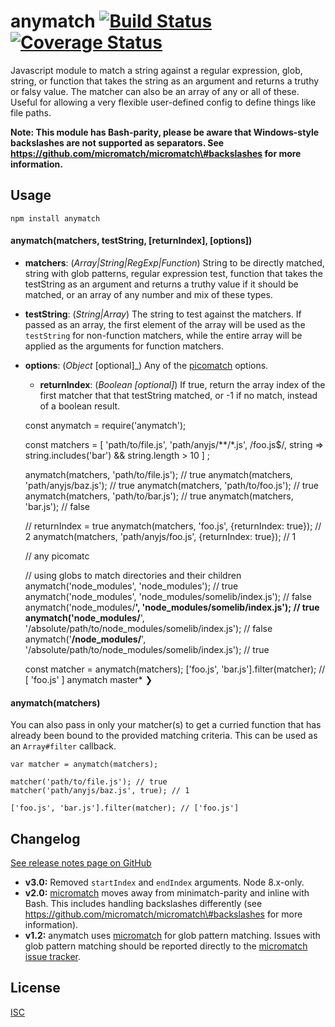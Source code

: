 anymatch [![Build Status](https://travis-ci.org/micromatch/anymatch.svg?branch=master)](https://travis-ci.org/micromatch/anymatch) [![Coverage Status](https://img.shields.io/coveralls/micromatch/anymatch.svg?branch=master)](https://coveralls.io/r/micromatch/anymatch?branch=master)
=========================================================================================================================================================================================================================================================================================

Javascript module to match a string against a regular expression, glob, string, or function that takes the string as an argument and returns a truthy or falsy value. The matcher can also be an array of any or all of these. Useful for allowing a very flexible user-defined config to define things like file paths.

**Note: This module has Bash-parity, please be aware that Windows-style backslashes are not supported as separators. See https://github.com/micromatch/micromatch\#backslashes for more information.**

Usage
-----

    npm install anymatch

#### anymatch(matchers, testString, \[returnIndex\], \[options\])

-   **matchers**: (*Array|String|RegExp|Function*) String to be directly matched, string with glob patterns, regular expression test, function that takes the testString as an argument and returns a truthy value if it should be matched, or an array of any number and mix of these types.
-   **testString**: (*String|Array*) The string to test against the matchers. If passed as an array, the first element of the array will be used as the `testString` for non-function matchers, while the entire array will be applied as the arguments for function matchers.
-   **options**: (*Object* \[optional\]\_) Any of the [picomatch](https://github.com/micromatch/picomatch#options) options.
    -   **returnIndex**: (*Boolean \[optional\]*) If true, return the array index of the first matcher that that testString matched, or -1 if no match, instead of a boolean result.

    const anymatch = require('anymatch');

    const matchers = [ 'path/to/file.js', 'path/anyjs/**/*.js', /foo.js$/, string => string.includes('bar') && string.length > 10 ] ;

    anymatch(matchers, 'path/to/file.js'); // true
    anymatch(matchers, 'path/anyjs/baz.js'); // true
    anymatch(matchers, 'path/to/foo.js'); // true
    anymatch(matchers, 'path/to/bar.js'); // true
    anymatch(matchers, 'bar.js'); // false

    // returnIndex = true
    anymatch(matchers, 'foo.js', {returnIndex: true}); // 2
    anymatch(matchers, 'path/anyjs/foo.js', {returnIndex: true}); // 1

    // any picomatc

    // using globs to match directories and their children
    anymatch('node_modules', 'node_modules'); // true
    anymatch('node_modules', 'node_modules/somelib/index.js'); // false
    anymatch('node_modules/**', 'node_modules/somelib/index.js'); // true
    anymatch('node_modules/**', '/absolute/path/to/node_modules/somelib/index.js'); // false
    anymatch('**/node_modules/**', '/absolute/path/to/node_modules/somelib/index.js'); // true

    const matcher = anymatch(matchers);
    ['foo.js', 'bar.js'].filter(matcher);  // [ 'foo.js' ]
    anymatch master* ❯

#### anymatch(matchers)

You can also pass in only your matcher(s) to get a curried function that has already been bound to the provided matching criteria. This can be used as an `Array#filter` callback.

    var matcher = anymatch(matchers);

    matcher('path/to/file.js'); // true
    matcher('path/anyjs/baz.js', true); // 1

    ['foo.js', 'bar.js'].filter(matcher); // ['foo.js']

Changelog
---------

[See release notes page on GitHub](https://github.com/micromatch/anymatch/releases)

-   **v3.0:** Removed `startIndex` and `endIndex` arguments. Node 8.x-only.
-   **v2.0:** [micromatch](https://github.com/jonschlinkert/micromatch) moves away from minimatch-parity and inline with Bash. This includes handling backslashes differently (see https://github.com/micromatch/micromatch\#backslashes for more information).
-   **v1.2:** anymatch uses [micromatch](https://github.com/jonschlinkert/micromatch) for glob pattern matching. Issues with glob pattern matching should be reported directly to the [micromatch issue tracker](https://github.com/jonschlinkert/micromatch/issues).

License
-------

[ISC](https://raw.github.com/micromatch/anymatch/master/LICENSE)
